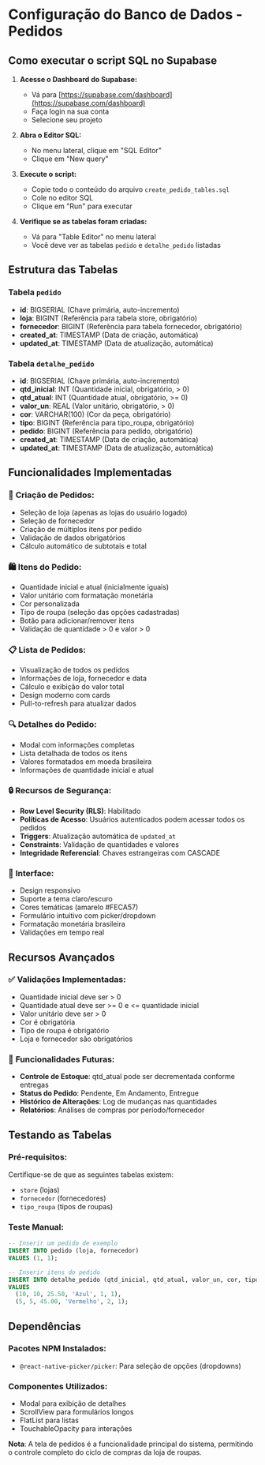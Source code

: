 # Configuração do Banco de Dados - Pedidos

## Como executar o script SQL no Supabase

1. **Acesse o Dashboard do Supabase:**
   - Vá para [https://supabase.com/dashboard](https://supabase.com/dashboard)
   - Faça login na sua conta
   - Selecione seu projeto

2. **Abra o Editor SQL:**
   - No menu lateral, clique em "SQL Editor"
   - Clique em "New query"

3. **Execute o script:**
   - Copie todo o conteúdo do arquivo `create_pedido_tables.sql`
   - Cole no editor SQL
   - Clique em "Run" para executar

4. **Verifique se as tabelas foram criadas:**
   - Vá para "Table Editor" no menu lateral
   - Você deve ver as tabelas `pedido` e `detalhe_pedido` listadas

## Estrutura das Tabelas

### Tabela `pedido`

- **id**: BIGSERIAL (Chave primária, auto-incremento)
- **loja**: BIGINT (Referência para tabela store, obrigatório)
- **fornecedor**: BIGINT (Referência para tabela fornecedor, obrigatório)
- **created_at**: TIMESTAMP (Data de criação, automática)
- **updated_at**: TIMESTAMP (Data de atualização, automática)

### Tabela `detalhe_pedido`

- **id**: BIGSERIAL (Chave primária, auto-incremento)
- **qtd_inicial**: INT (Quantidade inicial, obrigatório, > 0)
- **qtd_atual**: INT (Quantidade atual, obrigatório, >= 0)
- **valor_un**: REAL (Valor unitário, obrigatório, > 0)
- **cor**: VARCHAR(100) (Cor da peça, obrigatório)
- **tipo**: BIGINT (Referência para tipo_roupa, obrigatório)
- **pedido**: BIGINT (Referência para pedido, obrigatório)
- **created_at**: TIMESTAMP (Data de criação, automática)
- **updated_at**: TIMESTAMP (Data de atualização, automática)

## Funcionalidades Implementadas

### 📝 **Criação de Pedidos:**

- Seleção de loja (apenas as lojas do usuário logado)
- Seleção de fornecedor
- Criação de múltiplos itens por pedido
- Validação de dados obrigatórios
- Cálculo automático de subtotais e total

### 🛍️ **Itens do Pedido:**

- Quantidade inicial e atual (inicialmente iguais)
- Valor unitário com formatação monetária
- Cor personalizada
- Tipo de roupa (seleção das opções cadastradas)
- Botão para adicionar/remover itens
- Validação de quantidade > 0 e valor > 0

### 📋 **Lista de Pedidos:**

- Visualização de todos os pedidos
- Informações de loja, fornecedor e data
- Cálculo e exibição do valor total
- Design moderno com cards
- Pull-to-refresh para atualizar dados

### 🔍 **Detalhes do Pedido:**

- Modal com informações completas
- Lista detalhada de todos os itens
- Valores formatados em moeda brasileira
- Informações de quantidade inicial e atual

### 🔒 **Recursos de Segurança:**

- **Row Level Security (RLS)**: Habilitado
- **Políticas de Acesso**: Usuários autenticados podem acessar todos os pedidos
- **Triggers**: Atualização automática de `updated_at`
- **Constraints**: Validação de quantidades e valores
- **Integridade Referencial**: Chaves estrangeiras com CASCADE

### 🎨 **Interface:**

- Design responsivo
- Suporte a tema claro/escuro
- Cores temáticas (amarelo #FECA57)
- Formulário intuitivo com picker/dropdown
- Formatação monetária brasileira
- Validações em tempo real

## Recursos Avançados

### ✅ **Validações Implementadas:**

- Quantidade inicial deve ser > 0
- Quantidade atual deve ser >= 0 e <= quantidade inicial
- Valor unitário deve ser > 0
- Cor é obrigatória
- Tipo de roupa é obrigatório
- Loja e fornecedor são obrigatórios

### 🔄 **Funcionalidades Futuras:**

- **Controle de Estoque**: qtd_atual pode ser decrementada conforme entregas
- **Status do Pedido**: Pendente, Em Andamento, Entregue
- **Histórico de Alterações**: Log de mudanças nas quantidades
- **Relatórios**: Análises de compras por período/fornecedor

## Testando as Tabelas

### **Pré-requisitos:**
Certifique-se de que as seguintes tabelas existem:
- `store` (lojas)
- `fornecedor` (fornecedores)  
- `tipo_roupa` (tipos de roupas)

### **Teste Manual:**

```sql
-- Inserir um pedido de exemplo
INSERT INTO pedido (loja, fornecedor) 
VALUES (1, 1);

-- Inserir itens do pedido
INSERT INTO detalhe_pedido (qtd_inicial, qtd_atual, valor_un, cor, tipo, pedido)
VALUES 
  (10, 10, 25.50, 'Azul', 1, 1),
  (5, 5, 45.00, 'Vermelho', 2, 1);
```

## Dependências

### **Pacotes NPM Instalados:**
- `@react-native-picker/picker`: Para seleção de opções (dropdowns)

### **Componentes Utilizados:**
- Modal para exibição de detalhes
- ScrollView para formulários longos
- FlatList para listas
- TouchableOpacity para interações

**Nota**: A tela de pedidos é a funcionalidade principal do sistema, permitindo o controle completo do ciclo de compras da loja de roupas.
